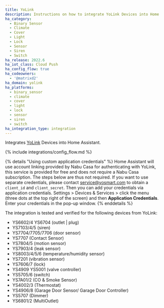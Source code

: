 ```yaml
---
title: YoLink
description: Instructions on how to integrate YoLink Devices into Home Assistant.
ha_category:
  - Binary Sensor
  - Climate
  - Cover
  - Light
  - Lock
  - Sensor
  - Siren
  - Switch
ha_release: 2022.6
ha_iot_class: Cloud Push
ha_config_flow: true
ha_codeowners:
  - '@matrixd2'
ha_domain: yolink
ha_platforms:
  - binary_sensor
  - climate
  - cover
  - light
  - lock
  - sensor
  - siren
  - switch
ha_integration_type: integration
---
```


Integrates [YoLink](https://www.yosmart.com/) Devices into Home Assistant.

{% include integrations/config_flow.md %}

{% details "Using custom application credentials" %}
Home Assistant will use account linking provided by Nabu Casa for authenticating with YoLink, this service is provided for free and does not require a Nabu Casa subscription. The steps below are thus not required.
If you want to use separate credentials, please contact <service@yosmart.com> to obtain a `client_id` and `client_secret`. Then you can add your credentials via application credentials. Settings > Devices & Services > click the menu (three dots at the top right of the screen) and then **Application Credentials**. Enter your credentials in the pop-up window.
{% enddetails %}

The integration is tested and verified for the following devices from YoLink:

* YS6602/4 YS6704 (outlet | plug)
* YS7103/4/5 (siren)
* YS7704/7705/7706 (door sensor)
* YS7707 (Contact Sensor)
* YS7804/5 (motion sensor)
* YS7903/4 (leak sensor)
* YS8003/4/5/6 (temperature/humidity sensor)
* YS7201 (vibration sensor)
* YS7606/7 (lock)
* YS4909 YS5001 (valve controller)
* YS5705/6 (switch)
* YS7A01/2 (CO & Smoke Sensor)
* YS4002/3 (Thermostat)
* YS4906/8 (Garage Door Sensor/ Garage Door Controller)
* YS5707 (Dimmer)
* YS6801/2 (MultiOutlet)
